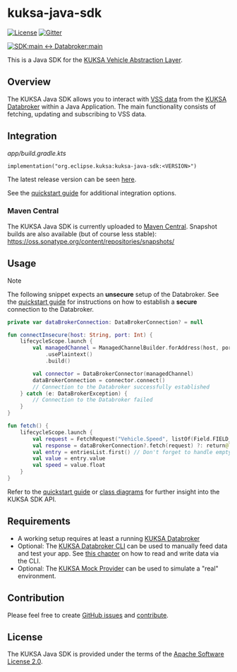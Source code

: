 # kuksa-java-sdk

[![License](https://img.shields.io/badge/License-Apache%202.0-green.svg)](https://opensource.org/licenses/Apache-2.0)
[![Gitter](https://img.shields.io/gitter/room/kuksa-val/community)](https://gitter.im/kuksa-val/community)

[![SDK:main <-> Databroker:main](https://github.com/eclipse-kuksa/kuksa-java-sdk/actions/workflows/daily_integration_main.yaml/badge.svg)](https://github.com/eclipse-kuksa/kuksa-java-sdk/actions/workflows/daily_integration_main.yaml?query=branch%3Amain)

This is a Java SDK for the [KUKSA Vehicle Abstraction Layer](https://github.com/eclipse-kuksa/kuksa-databroker).

## Overview

The KUKSA Java SDK allows you to interact with [VSS data](https://covesa.github.io/vehicle_signal_specification/)
from the [KUKSA Databroker](https://github.com/eclipse-kuksa/kuksa-databroker/tree/main/)
within a Java Application. The main functionality consists of fetching, updating and subscribing to VSS data.

## Integration

*app/build.gradle.kts*
```
implementation("org.eclipse.kuksa:kuksa-java-sdk:<VERSION>")
```

The latest release version can be seen [here](https://github.com/eclipse-kuksa/kuksa-java-sdk/releases).


See the [quickstart guide](https://github.com/eclipse-kuksa/kuksa-java-sdk/tree/main/docs/QUICKSTART.md) for
additional integration options.

### Maven Central

The KUKSA Java SDK is currently uploaded to [Maven Central](https://central.sonatype.com/search?q=org.eclipse.kuksa).
Snapshot builds are also available (but of course less stable): https://oss.sonatype.org/content/repositories/snapshots/

## Usage

> [!NOTE]
> The following snippet expects an **unsecure** setup of the Databroker. See the [quickstart guide](https://github.com/eclipse-kuksa/kuksa-java-sdk/blob/main/docs/QUICKSTART.md)
> for instructions on how to establish a **secure** connection to the Databroker.

```kotlin
private var dataBrokerConnection: DataBrokerConnection? = null

fun connectInsecure(host: String, port: Int) {
    lifecycleScope.launch {
        val managedChannel = ManagedChannelBuilder.forAddress(host, port)
            .usePlaintext()
            .build()

        val connector = DataBrokerConnector(managedChannel)
        dataBrokerConnection = connector.connect()
        // Connection to the Databroker successfully established
    } catch (e: DataBrokerException) {
        // Connection to the Databroker failed
    }
}
```

```kotlin
fun fetch() {
    lifecycleScope.launch {
        val request = FetchRequest("Vehicle.Speed", listOf(Field.FIELD_VALUE))
        val response = dataBrokerConnection?.fetch(request) ?: return@launch
        val entry = entriesList.first() // Don't forget to handle empty responses
        val value = entry.value
        val speed = value.float
    }
}
```

Refer to the [quickstart guide](https://github.com/eclipse-kuksa/kuksa-java-sdk/tree/main/docs/QUICKSTART.md) or
[class diagrams](https://github.com/eclipse-kuksa/kuksa-java-sdk/blob/main/docs/kuksa-sdk_class-diagram.puml) for
further insight into the KUKSA SDK API. 

## Requirements

- A working setup requires at least a running [KUKSA Databroker](https://github.com/eclipse-kuksa/kuksa-databroker/tree/main)
- Optional: The [KUKSA Databroker CLI](https://github.com/eclipse-kuksa/kuksa-databroker/tree/main/databroker-cli) can be used to manually feed data and test your app.
  See [this chapter](https://github.com/eclipse-kuksa/kuksa-databroker/tree/main?tab=readme-ov-file#reading-and-writing-vss-data-using-the-cli) on how to read and write data via the CLI.
- Optional: The [KUKSA Mock Provider](https://github.com/eclipse-kuksa/kuksa-mock-provider?tab=readme-ov-file#kuksa-mock-provider) can be used to simulate a "real" environment.

## Contribution

Please feel free to create [GitHub issues](https://github.com/eclipse-kuksa/kuksa-java-sdk/issues) and [contribute](https://github.com/eclipse-kuksa/kuksa-java-sdk/blob/main/docs/CONTRIBUTING.md).

## License

The KUKSA Java SDK is provided under the terms of the [Apache Software License 2.0](https://github.com/eclipse-kuksa/kuksa-java-sdk/blob/main/LICENSE).
